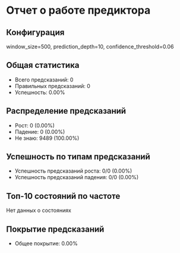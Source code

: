 
# Отчет о работе предиктора

## Конфигурация
window_size=500, prediction_depth=10, confidence_threshold=0.06

## Общая статистика
- Всего предсказаний: 0
- Правильных предсказаний: 0
- Успешность: 0.00%

## Распределение предсказаний
- Рост: 0 (0.00%)
- Падение: 0 (0.00%)
- Не знаю: 9489 (100.00%)

## Успешность по типам предсказаний
- Успешность предсказаний роста: 0/0 (0.00%)
- Успешность предсказаний падения: 0/0 (0.00%)

## Топ-10 состояний по частоте
Нет данных о состояниях

## Покрытие предсказаний
- Общее покрытие: 0.00%
